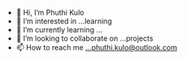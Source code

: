 - 👋 Hi, I’m Phuthi Kulo
- 👀 I’m interested in ...learning
- 🌱 I’m currently learning ...
- 💞️ I’m looking to collaborate on ...projects
- 📫 How to reach me ...phuthi.kulo@outlook.com

<!---
PhuthiKulo/PhuthiKulo is a ✨ special ✨ repository because its `README.md` (this file) appears on your GitHub profile.
You can click the Preview link to take a look at your changes.
--->

